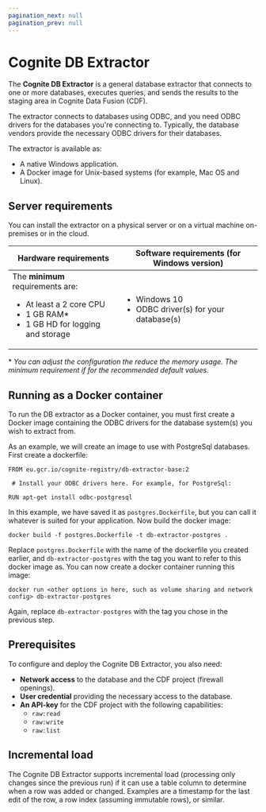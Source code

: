 ```yaml
---
pagination_next: null
pagination_prev: null
---
```


# Cognite DB Extractor

The **Cognite DB Extractor** is a general database extractor that connects to one or more databases, executes queries, and sends the results to the staging area in Cognite Data Fusion (CDF).

The extractor connects to databases using ODBC, and you need ODBC drivers for the databases you're connecting to. Typically, the database vendors provide the necessary ODBC drivers for their databases.

The extractor is available as:

- A native Windows application.
- A Docker image for Unix-based systems (for example, Mac OS and Linux).

## Server requirements

You can install the extractor on a physical server or on a virtual machine
on-premises or in the cloud.

| Hardware requirements                                                                                                                | Software requirements (for Windows version)                               |
| ------------------------------------------------------------------------------------------------------------------------------------ | ------------------------------------------------------------------------- |
| The **minimum** requirements are: <ul><li>At least a 2 core CPU</li><li>1 GB RAM\*</li><li>1 GB HD for logging and storage</li></ul> | <ul> <li>Windows 10</li><li>ODBC driver(s) for your database(s)</li></ul> |

\* _You can adjust the configuration the reduce the memory usage. The minimum requirement if for the recommended default values._

## Running as a Docker container

To run the DB extractor as a Docker container, you must first create a Docker image containing the ODBC drivers for the database system(s) you wish to extract from.

As an example, we will create an image to use with PostgreSql databases. First create a dockerfile:

`FROM eu.gcr.io/cognite-registry/db-extractor-base:2`

` # Install your ODBC drivers here. For example, for PostgreSql:`

`RUN apt-get install odbc-postgresql `

In this example, we have saved it as `postgres.Dockerfile`, but you can call it whatever is suited for your application. Now build the docker image:

`docker build -f postgres.Dockerfile -t db-extractor-postgres .`

Replace `postgres.Dockerfile` with the name of the dockerfile you created earlier, and `db-extractor-postgres` with the tag you want to refer to this docker image as. You can now create a docker container running this image:

`docker run <other options in here, such as volume sharing and network config> db-extractor-postgres`

Again, replace `db-extractor-postgres` with the tag you chose in the previous step.

## Prerequisites

To configure and deploy the Cognite DB Extractor, you also need:

- **Network access** to the database and the CDF project (firewall openings).
- **User credential** providing the necessary access to the database.
- **An API-key** for the CDF project with the following capabilities:
  - `raw:read`
  - `raw:write`
  - `raw:list`

## Incremental load

The Cognite DB Extractor supports incremental load (processing only changes since the previous run) if it can use a table column to determine when a row was added or changed. Examples are a timestamp for the last edit of the row, a row index (assuming immutable rows), or similar.

